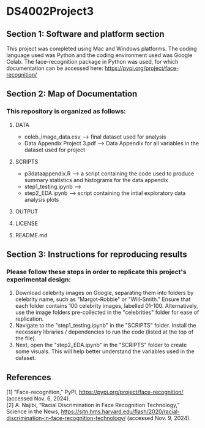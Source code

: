 # DS4002Project3

## Section 1: Software and platform section

This project was completed using Mac and Windows platforms. The coding language used was Python and the coding environment used was Google Colab. The face-recognition package in Python was used, for which documentation can be accessed here: https://pypi.org/project/face-recognition/

## Section 2: Map of Documentation
### This repository is organized as follows:
1. DATA
    - celeb_image_data.csv --> final dataset used for analysis
    - Data Appendix Project 3.pdf --> Data Appendix for all variables in the dataset used for project
      
2. SCRIPTS
    - p3dataappendix.R --> a script containing the code used to produce summary statistics and histograms for the data appendix
    - step1_testing.ipynb --> 
    - step2_EDA.ipynb --> script containing the intial exploratory data analysis plots

3. OUTPUT

      
4. LICENSE
5. README.md
  
## Section 3: Instructions for reproducing results

### Please follow these steps in order to replicate this project's experimental design:

1. Download celebrity images on Google, separating them into folders by celebrity name, such as "Margot-Robbie" or "Will-Smith." Ensure that each folder contains 100 celebrity images, labelled 01-100. Alternatively, use the image folders pre-collected in the "celebrities" folder for ease of replication.
2. Navigate to the "step1_testing.ipynb" in the "SCRIPTS" folder. Install the necessary libraries / dependencies to run the code (listed at the top of the file).
3. Next, open the "step2_EDA.ipynb" in the "SCRIPTS" folder to create some visuals. This will help better understand the variables used in the dataset.

## References
[1] “Face-recognition,” PyPI, https://pypi.org/project/face-recognition/ (accessed Nov. 6, 2024).    
[2]	A. Najibi, “Racial Discrimination in Face Recognition Technology,” Science in the News, https://sitn.hms.harvard.edu/flash/2020/racial-discrimination-in-face-recognition-technology/ (accessed Nov. 9, 2024). 
